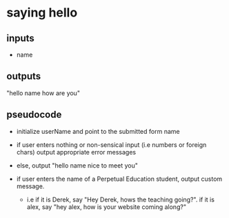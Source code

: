 # saying hello

## inputs
- name

## outputs
"hello name how are you"

## pseudocode

- initialize userName and point to the submitted form name

- if user enters nothing or non-sensical input (i.e numbers or foreign chars) output appropriate error messages

- else, output "hello name nice to meet you"

- if user enters the name of a Perpetual Education student, output custom message. 
	- i.e if it is Derek, say "Hey Derek, hows the teaching going?". if it is alex, say "hey alex, how is your website coming along?"



	